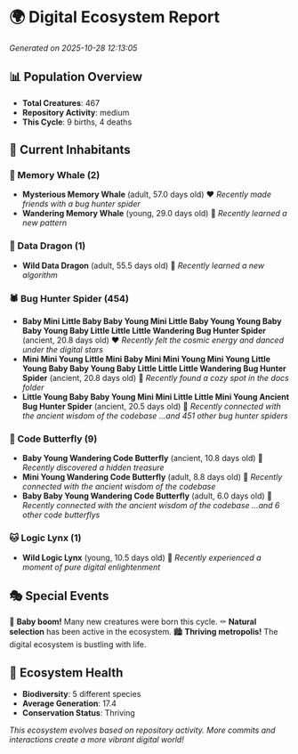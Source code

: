 # 🌍 Digital Ecosystem Report
*Generated on 2025-10-28 12:13:05*

## 📊 Population Overview
- **Total Creatures**: 467
- **Repository Activity**: medium
- **This Cycle**: 9 births, 4 deaths

## 👥 Current Inhabitants

### 🐋 Memory Whale (2)
- **Mysterious Memory Whale** (adult, 57.0 days old) ❤️
  *Recently made friends with a bug hunter spider*
- **Wandering Memory Whale** (young, 29.0 days old) 💛
  *Recently learned a new pattern*

### 🐉 Data Dragon (1)
- **Wild Data Dragon** (adult, 55.5 days old) 💛
  *Recently learned a new algorithm*

### 🕷️ Bug Hunter Spider (454)
- **Baby Mini Little Baby Baby Young Mini Little Baby Young Young Baby Baby Young Baby Little Little Little Wandering Bug Hunter Spider** (ancient, 20.8 days old) ❤️
  *Recently felt the cosmic energy and danced under the digital stars*
- **Mini Mini Young Little Mini Baby Mini Mini Young Mini Young Little Young Baby Baby Young Baby Little Little Little Wandering Bug Hunter Spider** (ancient, 20.8 days old) 💛
  *Recently found a cozy spot in the docs folder*
- **Little Young Baby Baby Young Mini Mini Little Little Mini Young Ancient Bug Hunter Spider** (ancient, 20.5 days old) 💛
  *Recently connected with the ancient wisdom of the codebase*
  *...and 451 other bug hunter spiders*

### 🦋 Code Butterfly (9)
- **Baby Young Wandering Code Butterfly** (ancient, 10.8 days old) 💛
  *Recently discovered a hidden treasure*
- **Mini Young Wandering Code Butterfly** (adult, 8.8 days old) 💚
  *Recently connected with the ancient wisdom of the codebase*
- **Baby Baby Young Wandering Code Butterfly** (adult, 6.0 days old) 💚
  *Recently connected with the ancient wisdom of the codebase*
  *...and 6 other code butterflys*

### 🐱 Logic Lynx (1)
- **Wild Logic Lynx** (young, 10.5 days old) 💚
  *Recently experienced a moment of pure digital enlightenment*

## 🎭 Special Events

🎉 **Baby boom!** Many new creatures were born this cycle.
⚰️ **Natural selection** has been active in the ecosystem.
🏙️ **Thriving metropolis!** The digital ecosystem is bustling with life.

## 🔬 Ecosystem Health
- **Biodiversity**: 5 different species
- **Average Generation**: 17.4
- **Conservation Status**: Thriving

*This ecosystem evolves based on repository activity. More commits and interactions create a more vibrant digital world!*